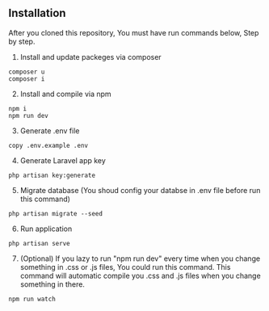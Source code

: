 ## Installation
After you cloned this repository, You must have run commands below, Step by step.

1. Install and update packeges via composer
```
composer u
composer i
```
2. Install and compile via npm
```
npm i
npm run dev
```
3. Generate .env file
```
copy .env.example .env
```
4. Generate Laravel app key
```
php artisan key:generate
```
5. Migrate database (You shoud config your databse in .env file before run this command)
```
php artisan migrate --seed
```
6. Run application
```
php artisan serve
```
7. (Optional) If you lazy to run "npm run dev" every time when you change something in .css or .js files, You could run this command. This command will automatic compile you .css and .js files when you change something in there.
```
npm run watch
```
